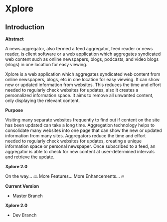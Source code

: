 # Xplore

## Introduction

**Abstract**

A news aggregator, also termed a feed aggregator, feed reader or news reader, is client software or a web application which aggregates syndicated web content such as online newspapers, blogs, podcasts, and video blogs (vlogs) in one location for easy viewing.

Xplore is a web application which aggregates syndicated web content from online newspapers, blogs, etc in one location for easy viewing. It can show new or updated information from websites. This reduces the time and effort needed to regularly check websites for updates, also it creates a personalized information space. It aims to remove all unwanted content, only displaying the relevant content.

**Purpose**

Visiting many separate websites frequently to find out if content on the site has been updated can take a long time. Aggregation technology helps to consolidate many websites into one page that can show the new or updated information from many sites. Aggregators reduce the time and effort needed to regularly check websites for updates, creating a unique information space or personal newspaper. Once subscribed to a feed, an aggregator is able to check for new content at user-determined intervals and retrieve the update.

**Xplore 2.0** 

On the way...
:soon:
More Features...
More Enhancements...
:fire: 

**Current Version** 
   * Master Branch
   
**Xplore 2.0** 
   * Dev Branch

